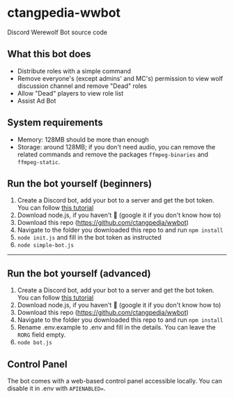 # ctangpedia-wwbot
Discord Werewolf Bot source code

## What this bot does
- Distribute roles with a simple command
- Remove everyone's (except admins' and MC's) permission to view wolf discussion channel and remove "Dead" roles
- Allow "Dead" players to view role list
- Assist Ad Bot

## System requirements
- Memory: 128MB should be more than enough
- Storage: around 128MB; if you don't need audio, you can remove the related commands and remove the packages `ffmpeg-binaries` and `ffmpeg-static`.

## Run the bot yourself (beginners)
1. Create a Discord bot, add your bot to a server and get the bot token. You can follow [this tutorial](https://anidiots.guide/getting-started/getting-started-long-version)
2. Download node.js, if you haven't :facepalm: (google it if you don't know how to)
3. Download this repo (https://github.com/ctangpedia/wwbot)
4. Navigate to the folder you downloaded this repo to and run `npm install`
5. `node init.js` and fill in the bot token as instructed
6. `node simple-bot.js`

----

## Run the bot yourself (advanced)
1. Create a Discord bot, add your bot to a server and get the bot token. You can follow [this tutorial](https://anidiots.guide/getting-started/getting-started-long-version)
2. Download node.js, if you haven't :facepalm: (google it if you don't know how to)
3. Download this repo (https://github.com/ctangpedia/wwbot)
4. Navigate to the folder you downloaded this repo to and run `npm install`
5. Rename .env.example to .env and fill in the details. You can leave the `RORG` field empty.
6. `node bot.js`

## Control Panel
The bot comes with a web-based control panel accessible locally. You can disable it in .env with `APIENABLED=`.
